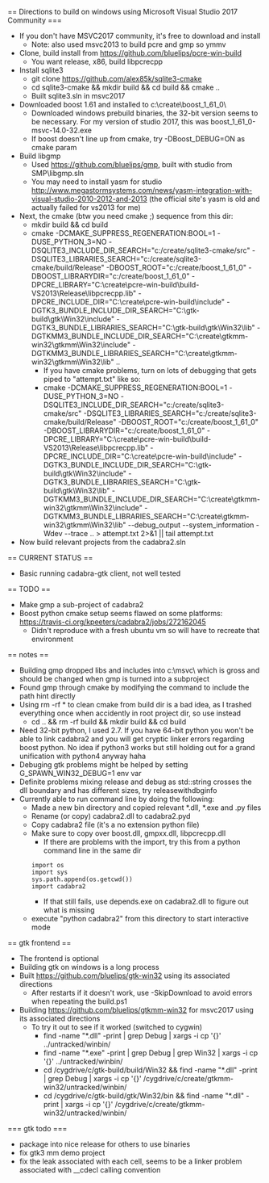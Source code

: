 == Directions to build on windows using Microsoft Visual Studio 2017 Community ===
* If you don't have MSVC2017 community, it's free to download and install
  * Note: also used msvc2013 to build pcre and gmp so ymmv
* Clone, build install from https://github.com/bluelips/pcre-win-build
  * You want release, x86, build libpcrecpp
* Install sqlite3
  * git clone https://github.com/alex85k/sqlite3-cmake
  * cd sqlite3-cmake && mkdir build && cd build && cmake ..
  * Built sqlite3.sln in msvc2017
* Downloaded boost 1.61 and installed to c:\create\boost_1_61_0\
  * Downloaded windows prebuild binaries, the 32-bit version seems to be necessary. For my version of studio 2017, this was boost_1_61_0-msvc-14.0-32.exe
  * If boost doesn't line up from cmake, try -DBoost_DEBUG=ON as cmake param
* Build libgmp
  * Used https://github.com/bluelips/gmp, built with studio from SMP\libgmp.sln
  * You may need to install yasm for studio http://www.megastormsystems.com/news/yasm-integration-with-visual-studio-2010-2012-and-2013 (the official site's yasm is old and actually failed for vs2013 for me)
* Next, the cmake (btw you need cmake ;) sequence from this dir:
  * mkdir build && cd build
  * cmake -DCMAKE_SUPPRESS_REGENERATION:BOOL=1 -DUSE_PYTHON_3=NO -DSQLITE3_INCLUDE_DIR_SEARCH="c:/create/sqlite3-cmake/src" -DSQLITE3_LIBRARIES_SEARCH="c:/create/sqlite3-cmake/build/Release" -DBOOST_ROOT="c:/create/boost_1_61_0" -DBOOST_LIBRARYDIR="c:/create/boost_1_61_0" -DPCRE_LIBRARY="C:\create\pcre-win-build\build-VS2013\Release\libpcrecpp.lib" -DPCRE_INCLUDE_DIR="C:\create\pcre-win-build\include" -DGTK3_BUNDLE_INCLUDE_DIR_SEARCH="C:\gtk-build\gtk\Win32\include" -DGTK3_BUNDLE_LIBRARIES_SEARCH="C:\gtk-build\gtk\Win32\lib" -DGTKMM3_BUNDLE_INCLUDE_DIR_SEARCH="C:\create\gtkmm-win32\gtkmm\Win32\include" -DGTKMM3_BUNDLE_LIBRARIES_SEARCH="C:\create\gtkmm-win32\gtkmm\Win32\lib" ..
    * If you have cmake problems, turn on lots of debugging that gets piped to "attempt.txt" like so:
    * cmake -DCMAKE_SUPPRESS_REGENERATION:BOOL=1 -DUSE_PYTHON_3=NO -DSQLITE3_INCLUDE_DIR_SEARCH="c:/create/sqlite3-cmake/src" -DSQLITE3_LIBRARIES_SEARCH="c:/create/sqlite3-cmake/build/Release" -DBOOST_ROOT="c:/create/boost_1_61_0" -DBOOST_LIBRARYDIR="c:/create/boost_1_61_0" -DPCRE_LIBRARY="C:\create\pcre-win-build\build-VS2013\Release\libpcrecpp.lib" -DPCRE_INCLUDE_DIR="C:\create\pcre-win-build\include" -DGTK3_BUNDLE_INCLUDE_DIR_SEARCH="C:\gtk-build\gtk\Win32\include" -DGTK3_BUNDLE_LIBRARIES_SEARCH="C:\gtk-build\gtk\Win32\lib" -DGTKMM3_BUNDLE_INCLUDE_DIR_SEARCH="C:\create\gtkmm-win32\gtkmm\Win32\include" -DGTKMM3_BUNDLE_LIBRARIES_SEARCH="C:\create\gtkmm-win32\gtkmm\Win32\lib" --debug_output --system_information -Wdev --trace .. > attempt.txt 2>&1 || tail attempt.txt
* Now build relevant projects from the cadabra2.sln

== CURRENT STATUS ==
* Basic running cadabra-gtk client, not well tested

== TODO ==
* Make gmp a sub-project of cadabra2
* Boost python cmake setup seems flawed on some platforms: https://travis-ci.org/kpeeters/cadabra2/jobs/272162045
  * Didn't reproduce with a fresh ubuntu vm so will have to recreate that environment

== notes ==
* Building gmp dropped libs and includes into c:\msvc\ which is gross and should be changed when gmp is turned into a subproject
* Found gmp through cmake by modifying the command to include the path hint directly
* Using rm -rf * to clean cmake from build dir is a bad idea, as I trashed everything once when accidently in root project dir, so use instead
  * cd .. && rm -rf build && mkdir build && cd build
* Need 32-bit python, I used 2.7. If you have 64-bit python you won't be able to link cadabra2 and you will get cryptic linker errors regarding boost python. No idea if python3 works but still holding out for a grand unification with python4 anyway haha
* Debuging gtk problems might be helped by setting G_SPAWN_WIN32_DEBUG=1 env var 
* Definite problems mixing release and debug as std::string crosses the dll boundary and has different sizes, try releasewithdbginfo
* Currently able to run command line by doing the following: 
  * Made a new bin directory and copied relevant *.dll, *.exe and .py files 
  * Rename (or copy) cadabra2.dll to cadabra2.pyd 
  * Copy cadabra2 file (it's a no extension python file) 
  * Make sure to copy over boost.dll, gmpxx.dll, libpcrecpp.dll 
    * If there are problems with the import, try this from a python command line in the same dir 
	```
	import os
	import sys
	sys.path.append(os.getcwd())
	import cadabra2
	```
    * If that still fails, use depends.exe on cadabra2.dll to figure out what is missing 
  * execute "python cadabra2" from this directory to start interactive mode

== gtk frontend ==
* The frontend is optional
* Building gtk on windows is a long process
* Built https://github.com/bluelips/gtk-win32 using its associated directions
  * After restarts if it doesn't work, use -SkipDownload to avoid errors when repeating the build.ps1
* Building https://github.com/bluelips/gtkmm-win32 for msvc2017 using its associated directions
  * To try it out to see if it worked (switched to cygwin)
    * find -name "*.dll" -print | grep Debug | xargs -i cp '{}' ../untracked/winbin/
    * find -name "*.exe" -print | grep Debug | grep Win32 | xargs -i cp '{}' ../untracked/winbin/
    * cd /cygdrive/c/gtk-build/build/Win32 && find -name "*.dll" -print | grep Debug | xargs -i cp '{}' /cygdrive/c/create/gtkmm-win32/untracked/winbin/
    * cd /cygdrive/c/gtk-build/gtk/Win32/bin && find -name "*.dll" -print | xargs -i cp '{}' /cygdrive/c/create/gtkmm-win32/untracked/winbin/


=== gtk todo ===
* package into nice release for others to use binaries
* fix gtk3 mm demo project
* fix the leak associated with each cell, seems to be a linker problem associated with __cdecl calling convention